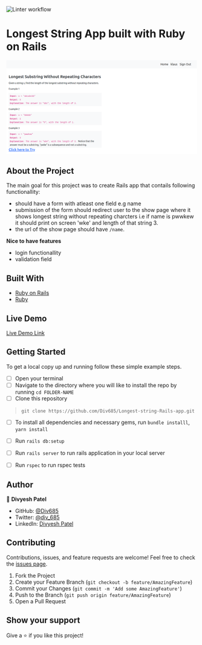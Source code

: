 ![Linter workflow](https://github.com/Div685/Book-Appointment-API/actions/workflows/linters.yml/badge.svg)

# Longest String App built with Ruby on Rails

![screenshot](screencapture.png)

## About the Project

The main goal for this project was to create Rails app that contails following functionallity:
- should have a form with atleast one field e.g name
- submission of the form should redirect user to the show page where it shows longest string without repeating charcters i.e if name is pwwkew it should print on screen 'wke' and length of that string 3. 
- the url of the show page should have `/name`.

**Nice to have features**
- login functionallity
- validation field


## Built With

* [Ruby on Rails](https://rubyonrails.org/)
* [Ruby](https://www.ruby-lang.org/en/)

## Live Demo

[Live Demo Link](https://frozen-caverns-25964.herokuapp.com/login)


## Getting Started

To get a local copy up and running follow these simple example steps.
- [ ] Open your terminal
- [ ]  Navigate to the directory where you will like to install the repo by running `cd FOLDER-NAME` 
- [ ] Clone this repository
 > `git clone https://github.com/Div685/Longest-string-Rails-app.git`
- [ ] To install all dependencies and necessary gems, run `bundle installl`, `yarn install`
- [ ] Run `rails db:setup`
- [ ] Run `rails server` to run rails application in your local server
- [ ] Run `rspec` to run rspec tests


## Author

👤 **Divyesh Patel**

- GitHub: [@Div685](https://github.com/Div685)
- Twitter: [@div_685](https://twitter.com/div_685)
- LinkedIn: [Divyesh Patel](https://www.linkedin.com/in/divyesh-daxa-patel/)

## Contributing

Contributions, issues, and feature requests are welcome!
Feel free to check the [issues page](../../issues).

1. Fork the Project
2. Create your Feature Branch (`git checkout -b feature/AmazingFeature`)
3. Commit your Changes (`git commit -m 'Add some AmazingFeature'`)
4. Push to the Branch (`git push origin feature/AmazingFeature`)
5. Open a Pull Request


## Show your support

Give a ⭐️ if you like this project!